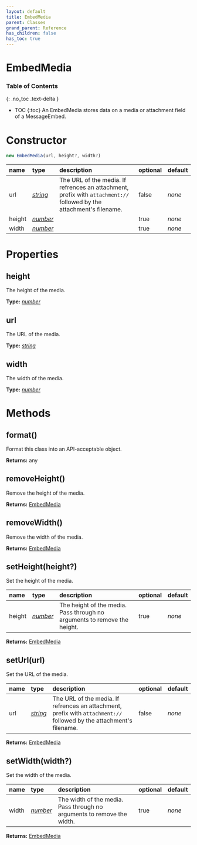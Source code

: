 ```yaml
---
layout: default
title: EmbedMedia
parent: Classes
grand_parent: Reference
has_children: false
has_toc: true
---
```


# EmbedMedia
### Table of Contents
{: .no_toc .text-delta }

- TOC
{:toc}
An EmbedMedia stores data on a media or attachment
field of a MessageEmbed.
# Constructor
```js
new EmbedMedia(url, height?, width?)
```

| name | type | description | optional | default |
|:-----|:-----|:------------|:---------|:--------|
| url | *[string](https://developer.mozilla.org/en-US/docs/Web/JavaScript/Reference/Global_Objects/string)* | The URL of the media. If refrences an attachment, prefix with `attachment://` followed by the attachment's filename. | false | *none* |
| height | *[number](https://developer.mozilla.org/en-US/docs/Web/JavaScript/Reference/Global_Objects/number)* |   | true | *none* |
| width | *[number](https://developer.mozilla.org/en-US/docs/Web/JavaScript/Reference/Global_Objects/number)* |   | true | *none* |

# Properties
## height
The height of the media.

**Type:** *[number](https://developer.mozilla.org/en-US/docs/Web/JavaScript/Reference/Global_Objects/number)*

## url
The URL of the media.

**Type:** *[string](https://developer.mozilla.org/en-US/docs/Web/JavaScript/Reference/Global_Objects/string)*

## width
The width of the media.

**Type:** *[number](https://developer.mozilla.org/en-US/docs/Web/JavaScript/Reference/Global_Objects/number)*

# Methods
## format()
Format this class into an API-acceptable object.

**Returns:** any

## removeHeight()
Remove the height of the media.

**Returns:** [EmbedMedia](/ref/classes/EmbedMedia)

## removeWidth()
Remove the width of the media.

**Returns:** [EmbedMedia](/ref/classes/EmbedMedia)

## setHeight(height?)
Set the height of the media.

| name | type | description | optional | default |
|:-----|:-----|:------------|:---------|:--------|
| height | *[number](https://developer.mozilla.org/en-US/docs/Web/JavaScript/Reference/Global_Objects/number)* | The height of the media. Pass through no arguments to remove the height. | true | *none* |

**Returns:** [EmbedMedia](/ref/classes/EmbedMedia)

## setUrl(url)
Set the URL of the media.

| name | type | description | optional | default |
|:-----|:-----|:------------|:---------|:--------|
| url | *[string](https://developer.mozilla.org/en-US/docs/Web/JavaScript/Reference/Global_Objects/string)* | The URL of the media. If refrences an attachment, prefix with `attachment://` followed by the attachment's filename. | false | *none* |

**Returns:** [EmbedMedia](/ref/classes/EmbedMedia)

## setWidth(width?)
Set the width of the media.

| name | type | description | optional | default |
|:-----|:-----|:------------|:---------|:--------|
| width | *[number](https://developer.mozilla.org/en-US/docs/Web/JavaScript/Reference/Global_Objects/number)* | The width of the media. Pass through no arguments to remove the width. | true | *none* |

**Returns:** [EmbedMedia](/ref/classes/EmbedMedia)

